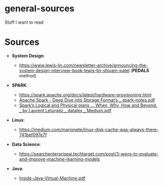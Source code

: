 # general-sources
Stuff I want to read

# Sources

- **System Design**:  
  - https://www.lewis-lin.com/newsletter-archive/announcing-the-system-design-interview-book-lewis-lin-shivam-patel (**PEDALS** method)

- **SPARK**:  
  - https://spark.apache.org/docs/latest/hardware-provisioning.html
  - [Apache Spark - Deep Dive into Storage Format’s _ spark-notes.pdf](https://github.com/TheCodeCache/general-sources/files/7616451/Apache.Spark.-.Deep.Dive.into.Storage.Format.s._.spark-notes.pdf)
  - [Spark’s Logical and Physical plans … When, Why, How and Beyond. _ by Laurent Leturgez _ datalex _ Medium.pdf](https://github.com/TheCodeCache/general-sources/files/7616485/Spark.s.Logical.and.Physical.plans.When.Why.How.and.Beyond._.by.Laurent.Leturgez._.datalex._.Medium.pdf)



- **Linux**:  
  - https://medium.com/marionete/linux-disk-cache-was-always-there-741bef097e7f

- **Data Science**:  
  - https://searchenterpriseai.techtarget.com/post/3-ways-to-evaluate-and-improve-machine-learning-models

- **Java**:  
  -  [Inside-Java-Virtual-Machine.pdf](https://github.com/TheCodeCache/general-sources/files/7613497/Inside-Java-Virtual-Machine.pdf)
